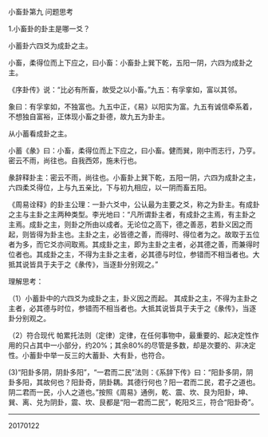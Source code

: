 小畜卦第九 问题思考

1.小畜卦的卦主是哪一爻？

小蓄卦六四爻为成卦之主。

小畜，柔得位而上下应之，曰小畜：小畜卦上巽下乾，五阳一阴，六四为成卦之主。

《序卦传》说：“比必有所畜，故受之以小畜。”九五：有孚挛如，富以其邻。

象曰：有孚挛如，不独富也。九五中正，《易》以阳实为富。九五有诚信牵系着，不想独自富裕，正体现小畜之卦德，故九五为卦主。

从小蓄看成卦之主。

小蓄《彖》曰：小畜，柔得位而上下应之，曰小畜。健而巽，刚中而志行，乃亨。密云不雨，尚往也。自我西郊，施未行也。

彖辞释卦主：密云不雨，尚往也。小畜卦上巽下乾，五阳一阴，六四为成卦之主，六四柔爻得位，上与九五亲比，下与初九相应，以一阴而畜五阳。

《周易诠释》的卦主公理：一卦六爻中，公认最为主要之爻，称之为卦主。有成卦之主与主卦之主两种类型。李光地曰：“凡所谓卦主者，有成卦之主焉，有主卦之主焉。成卦之主，则卦之所由以成者。无论位之高下，德之善恶，若卦义因之而起，则皆得为卦主也。主卦之主，必皆德之善，而得时、得位者为之。故取于五位者为多，而它爻亦间取焉。其成卦之主，即为主卦之主者，必其德之善，而兼得时位者也。其成卦之主，不得为主卦之主者，必其德与时位，参错而不相当者也。大抵其说皆具于夫于之《彖传》，当逐卦分别观之。”

理解思考：

（1）小蓄卦中的六四爻为成卦之主，卦义因之而起。 其成卦之主，不得为主卦之主者，必其德与时位，参错而不相当者也。大抵其说皆具于夫于之《彖传》，当逐卦分别观之。

（2）符合现代 帕累托法则（定律）定律，在任何事物中，最重要的、起决定性作用的只占其中一小部分，约20%；其余80%的尽管是多数，却是次要的、非决定性。小蓄卦中举一反三的大蓄卦、大有卦，也符合。

(3)“阳卦多阴，阴卦多阳”，“一君而二民”法则：《系辞下传》曰：“阳卦多阴，阴卦多阳，其故何也？阳卦奇，阴卦耦。其德行何也？阳一君而二民，君子之道也。阴二君而一民，小人之道也。”按照《周易》通例，乾、震、坎、艮为阳卦，坤、巽、离、兑为阴卦，震、坎、艮都是“阳一君而二民”，乾阳爻三，符合“阳卦奇”。

-----------------
20170122
